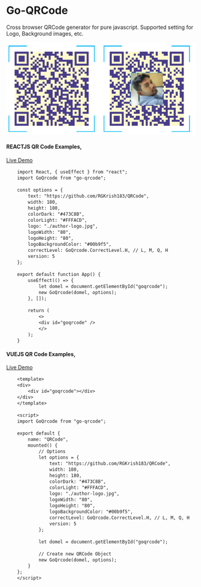 # Go-QRCode

Cross browser QRCode generator for pure javascript. Supported setting for Logo, Background images, etc.

![Preview](assets/qr-code-common.png)

#### REACTJS QR Code Examples,

[Live Demo](https://codesandbox.io/embed/go-qrcode-reactjs-dme8g?fontsize=14&hidenavigation=1&theme=dark "ReactJs QR Code")

```
    import React, { useEffect } from "react";
    import GoQrcode from "go-qrcode";

    const options = {
        text: "https://github.com/RGKrish183/QRCode",
        width: 180,
        height: 180,
        colorDark: "#473C8B",
        colorLight: "#FFFACD",
        logo: "./author-logo.jpg",
        logoWidth: "80",
        logoHeight: "80",
        logoBackgroundColor: "#00b9f5",
        correctLevel: GoQrcode.CorrectLevel.H, // L, M, Q, H
        version: 5
    };

    export default function App() {
        useEffect(() => {
            let domel = document.getElementById("goqrcode");
            new GoQrcode(domel, options);
        }, []);

        return (
            <>
            <div id="goqrcode" />
            </>
        );
    }
```

#### VUEJS QR Code Examples,

[Live Demo](https://codesandbox.io/embed/go-qrcode-vuejs-gccre?fontsize=14&hidenavigation=1&theme=dark "VueJs QR Code")

```
    <template>
    <div>
        <div id="goqrcode"></div>
    </div>
    </template>

    <script>
    import GoQrcode from "go-qrcode";

    export default {
        name: "QRCode",
        mounted() {
            // Options
            let options = {
                text: "https://github.com/RGKrish183/QRCode",
                width: 180,
                height: 180,
                colorDark: "#473C8B",
                colorLight: "#FFFACD",
                logo: "./author-logo.jpg",
                logoWidth: "80",
                logoHeight: "80",
                logoBackgroundColor: "#00b9f5",
                correctLevel: GoQrcode.CorrectLevel.H, // L, M, Q, H
                version: 5
            };

            let domel = document.getElementById("goqrcode");

            // Create new QRCode Object
            new GoQrcode(domel, options);
        }
    };
    </script>
```
